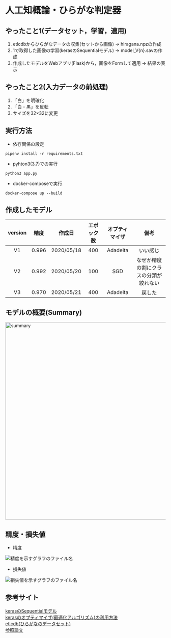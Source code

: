# 人工知概論・ひらがな判定器

## やったこと1(データセット，学習，適用)
1. etlcdbからひらがなデータの収集(セットから画像) → hiragana.npzの作成
2. 1で取得した画像の学習(kerasのSequentialモデル) → model_V{n}.savの作成
3. 作成したモデルをWebアプリ(Flask)から，画像をFormして適用 → 結果の表示

## やったこと2(入力データの前処理)
1. 「白」を明確化
2. 「白・黒」を反転
3. サイズを32×32に変更

## 実行方法
- 依存関係の設定

```
pipenv install -r requirements.txt
```

- pyhton3(3.7)での実行
```
python3 app.py
```

- docker-composeで実行
```
docker-compose up --build
```

## 作成したモデル
|version|精度|作成日|エポック数|オプティマイザ|備考|
|:--:|:--:|:--:|:--:|:--:|:--:|
|V1|0.996|2020/05/18|400|Adadelta|いい感じ|
|V2|0.992|2020/05/20|100|SGD|なぜか精度の割にクラスの分類が絞れない|
|V3|0.970|2020/05/21|400|Adadelta|戻した|

## モデルの概要(Summary)
<img width="620" alt="summary" src="https://user-images.githubusercontent.com/38200453/82467742-f620c400-9afc-11ea-8e1e-f08493f6b238.png">

## 精度・損失値
- 精度

![精度を示すグラフのファイル名](https://user-images.githubusercontent.com/38200453/82470949-fae77700-9b00-11ea-9110-30e555a09513.png)

- 損失値

![損失値を示すグラフのファイル名](https://user-images.githubusercontent.com/38200453/82471014-105ca100-9b01-11ea-8375-6c261b984276.png)

## 参考サイト
[kerasのSequentialモデル](https://keras.io/ja/getting-started/sequential-model-guide/)  
[kerasのオプティマイザ(最適化アルゴリズム)の利用方法](https://keras.io/ja/optimizers/)  
[etlcdb(ひらがなのデータセット)](http://etlcdb.db.aist.go.jp/?lang=ja)  
[参照論文](https://pdfs.semanticscholar.org/f3ee/6bfaec669a2c8d087e2f11fa48aa7b45d6ea.pdf?_ga=2.15362358.1247571733.1589733184-821604392.1589733184)  
